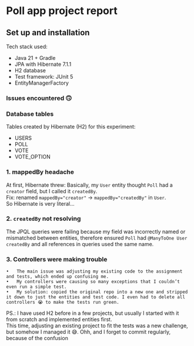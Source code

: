 # Poll app project report

## Set up and installation
Tech stack used:
- Java 21 + Gradle
- JPA with Hibernate 7.1.1
- H2 database
- Test framework: JUnit 5
- EntityManagerFactory

### Issues encountered 🙃
### Database tables
Tables created by Hibernate (H2) for this experiment:
- USERS
- POLL
- VOTE
- VOTE_OPTION

### 1. mappedBy headache
At first, Hibernate threw:
Basically, my `User` entity thought `Poll` had a `creator` field, but I called it `createdBy`.  
Fix: renamed `mappedBy="creator"` → `mappedBy="createdBy"` in `User`.  
So Hibernate is very literal...

### 2. `createdBy` not resolving
The JPQL queries were failing because my field was incorrectly named or mismatched between entities, therefore ensured `Poll` had `@ManyToOne User createdBy` and all references in queries used the same name.

### 3. Controllers were making trouble
	•	The main issue was adjusting my existing code to the assignment and tests, which ended up confusing me.
	•	My controllers were causing so many exceptions that I couldn’t even run a simple test.
	•	My solution: copied the original repo into a new one and stripped it down to just the entities and test code. I even had to delete all controllers 😭 to make the tests run green.

PS.: I have used H2 before in a few projects, but usually I started with it from scratch and implemented entities first.  
This time, adjusting an existing project to fit the tests was a new challenge, but somehow I managed it 😅.
Ohh, and I forget to commit regularly, because of the confusion